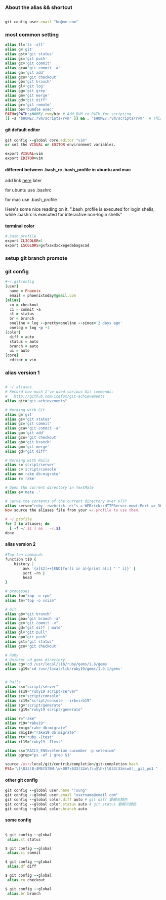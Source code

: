 ### About the alias && shortcut

```ruby

git config user.email "ke@me.com"  

```

### most common setting


```ruby
alias ll='ls -all'
alias g='git'
alias gst='git status'
alias gs='git push'
alias gc='git commit'
alias gca='git commit -a'
alias ga='git add'
alias gco='git checkout'
alias gb='git branch'
alias gl='git log'
alias gg='git grep'
alias gm='git merge'
alias gd="git diff"
alias gr='git remote'
alias be='bundle exec'
PATH=$PATH:$HOME/.rvm/bin # Add RVM to PATH for scripting
[[ -s "$HOME/.rvm/scripts/rvm" ]] && . "$HOME/.rvm/scripts/rvm"  # This loads RVM


```

#### git default editor

```ruby
git config --global core.editor "vim"
or set the VISUAL or EDITOR environment variables.

export VISUAL=vim
export EDITOR=vim
```


#### different between .bash_rc .bash_profile in ubuntu and mac

add link [here](#) later



for ubuntu use .bashrc

for mac use .bash_profile


Here's some nice reading on it. ".bash_profile is executed for login shells, while .bashrc is executed for interactive non-login shells"


#### terminal color

```ruby
#.bash_profile 
export CLICOLOR=1
export LSCOLORS=gxfxaxdxcxegedabagacad
```

### setup git branch promote


### git config
```ruby
#~/.gitconfig
[user]
  name = Phoenix
  email = phoenixtoday@gmail.com
[alias]
  co = checkout
  ci = commit -a
  st = status
  br = branch
  oneline = log --pretty=oneline --since='2 days ago'
  onelog = log -p -1
[color]
  diff = auto
  status = auto
  branch = auto
  ui = auto
[core]
  editor = vim
```


### alias version 1

```ruby

# ~/.aliases
# Record how much I've used various Git commands:
#   http://github.com/icefox/git-achievements
alias git="git-achievements"

# Working with Git
alias g='git'
alias gs='git status'
alias gc='git commit'
alias gca='git commit -a'
alias ga='git add'
alias gco='git checkout'
alias gb='git branch'
alias gm='git merge'
alias gd="git diff"

# Working with Rails
alias s='script/server'
alias c='script/console'
alias m='rake db:migrate'
alias r='rake'

# Open the current directory in TextMate
alias e='mate .'

# Serve the contents of the current directory over HTTP
alias serve="ruby -rwebrick -e\"s = WEBrick::HTTPServer.new(:Port => 3000, :DocumentRoot => Dir.pwd); trap('INT') { s.shutdown }; s.start\""
Now source the aliases file from your ~/.profile to use them.

# ~/.profile
for I in aliases; do
  [ -f ~/.$I ] && . ~/.$I
done
```


#### alias version 2

```ruby
#Top ten commands
function t10 {
	history |
		awk '{a[$2]++}END{for(i in a){print a[i] " " i}}' |
		sort -rn |
		head
}

# processes
alias tu="top -o cpu"
alias tm="top -o vsize"

# Git
alias gb="git branch"
alias gba="git branch -a"
alias gc="git commit -v"
alias gd="git diff | mate"
alias gl="git pull"
alias gp="git push"
alias gst="git status"
alias gco='git checkout'

# Ruby
# Quicker cd gems directory
alias cg='cd /usr/local/lib/ruby/gems/1.8/gems'
alias cg19='cd /usr/local/lib/ruby19/gems/1.9.1/gems'


# Rails
alias ss="script/server"
alias ss19="ruby19 script/server"
alias sc="script/console"
alias sc19="script/console --irb=irb19"
alias sg="script/generate"
alias sg19="ruby19 script/generate"

alias r="rake"
alias r19="rake19"
alias rmig="rake db:migrate"
alias rmig19="rake19 db:migrate"
alias rt="ruby -Itest"
alias rt19="ruby19 -Itest"

alias cs="RAILS_ENV=selenium cucumber -p selenium"
alias pgrep="ps -ef | grep $1"

source /usr/local/git/contrib/completion/git-completion.bash
PS1='\[\033]0;$MSYSTEM:\w\007\033[32m\]\u@\h\[\033[33m\w$(__git_ps1 " (%s)")\033[0m\]\n$'

```


#### other git config

```ruby
git config --global user.name "Tsung"
git config --global user.email "username@email.com"
git config --global color.diff auto # git diff 要顯示顏色
git config --global color.status auto # git status 要顯示顏色
git config --global color.branch auto
```


#### some config


```ruby

$ git config --global
 alias.st status

$ git config --global
 alias.ci commit

$ git config --global
 alias.df diff

$ git config --global
 alias.co checkout

$ git config --global
 alias.br branch
```






